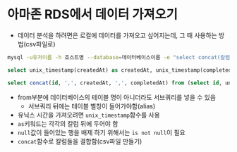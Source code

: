# 아마존 RDS에서 데이터 가져오기

- 데이터 분석을 하려면은 로컬에 데이터를 가져오고 싶어지는데, 그 때 사용하는 방법(csv파일로)

```sh
mysql -u유저이름 -h 호스트명 --database=데이터베이스이름 -e "select concat(칼럼1, ',', 칼럼2, ',', 칼럼3, ',', 칼럼4, ',', 칼럼5, ',', 칼럼6) from 테이블" > emailConfirms.csv
```

```sql
select unix_timestamp(createdAt) as createdAt, unix_timestamp(completedAt) as completedAt from EmailConfirms WHERE createdAt is not null AND completedAt is not null;

select concat(id, ',', createdAt, ',', completedAt) from (select id, unix_timestamp(createdAt) as createdAt, unix_timestamp(completedAt) as completedAt from EmailConfirms WHERE createdAt is not null AND completedAt is not null) t;
```

- from부분에 데이터베이스의 테이블 명이 아니더라도 서브쿼리를 넣을 수 있음
  - 서브쿼리 뒤에는 테이블 별칭이 들어가야함(alias)
- 유닉스 시간을 가져오려면 `unix_timestamp`함수를 사용
- `as`키워드는 각각의 칼럼 뒤에 두어야 함
- `null`값이 들어있는 행을 배제 하기 위해서는 `is not null`이 필요
- `concat`함수로 칼럼들을 결합함(csv파일 만들기)
